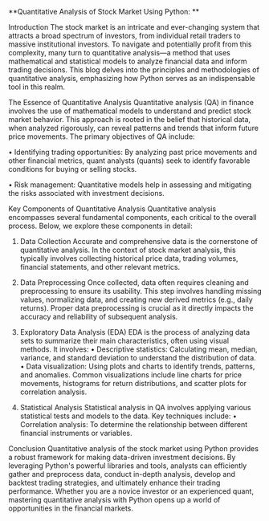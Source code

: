 **Quantitative Analysis of Stock Market Using Python: 
**

Introduction
The stock market is an intricate and ever-changing system that attracts a broad spectrum of investors, from individual retail traders to massive institutional investors. To navigate and potentially profit from this complexity, many turn to quantitative analysis—a method that uses mathematical and statistical models to analyze financial data and inform trading decisions. This blog delves into the principles and methodologies of quantitative analysis, emphasizing how Python serves as an indispensable tool in this realm.


The Essence of Quantitative Analysis
Quantitative analysis (QA) in finance involves the use of mathematical models to understand and predict stock market behavior. This approach is rooted in the belief that historical data, when analyzed rigorously, can reveal patterns and trends that inform future price movements. The primary objectives of QA include:

•	Identifying trading opportunities: By analyzing past price movements and other financial metrics, quant analysts (quants) seek to identify favorable conditions for buying or selling stocks.

•	Risk management: Quantitative models help in assessing and mitigating the risks associated with investment decisions.


Key Components of Quantitative Analysis
Quantitative analysis encompasses several fundamental components, each critical to the overall process. Below, we explore these components in detail:

1. Data Collection
Accurate and comprehensive data is the cornerstone of quantitative analysis. In the context of stock market analysis, this typically involves collecting historical price data, trading volumes, financial statements, and other relevant metrics.

2. Data Preprocessing
Once collected, data often requires cleaning and preprocessing to ensure its usability. This step involves handling missing values, normalizing data, and creating new derived metrics (e.g., daily returns). Proper data preprocessing is crucial as it directly impacts the accuracy and reliability of subsequent analysis.

3. Exploratory Data Analysis (EDA)
EDA is the process of analyzing data sets to summarize their main characteristics, often using visual methods. It involves:
•	Descriptive statistics: Calculating mean, median, variance, and standard deviation to understand the distribution of data.
•	Data visualization: Using plots and charts to identify trends, patterns, and anomalies. Common visualizations include line charts for price movements, histograms for return distributions, and scatter plots for correlation analysis.

4. Statistical Analysis
Statistical analysis in QA involves applying various statistical tests and models to the data. Key techniques include:
•	Correlation analysis: To determine the relationship between different financial instruments or variables.


Conclusion
Quantitative analysis of the stock market using Python provides a robust framework for making data-driven investment decisions. By leveraging Python's powerful libraries and tools, analysts can efficiently gather and preprocess data, conduct in-depth analysis, develop and backtest trading strategies, and ultimately enhance their trading performance. Whether you are a novice investor or an experienced quant, mastering quantitative analysis with Python opens up a world of opportunities in the financial markets.

